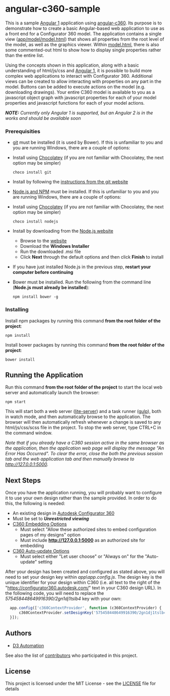 # angular-c360-sample

This is a sample [Angular 1](https://angularjs.org/) application using [angular-c360](https://github.com/D3Automation/angular-c360).  Its purpose is to demonstrate how to create a basic Angular-based web application to use as a front end for a Configurator 360 model.  The application contains a single view ([app/model/model.html](app/model/model.html)) that shows all properties from the root level of the model, as well as the graphics viewer.  Within [model.html](app/model/model.html), there is also some commented-out html to show how to display single properties rather than the entire list.

Using the concepts shown in this application, along with a basic understanding of html/js/css and [Angular 1](https://angularjs.org/), it is possible to build more complex web applications to interact with Configurator 360.  Additional views can be created to allow interacting with properties on any part in the model.  Buttons can be added to execute actions on the model (e.g. downloading drawings).  Your entire C360 model is available to you as a javascript object graph with javascript properties for each of your model properties and javascript functions for each of your model actions.

_**NOTE:** Currently only Angular 1 is supported, but an Angular 2 is in the works and should be available soon_

### Prerequisities

* [git](https://git-scm.com) must be installed (it is used by Bower).  If this is unfamiliar to you and you are running Windows, there are a couple of options:
 * Install using [Chocolatey](https://chocolatey.org/) (if you are not familiar with Chocolatey, the next option may be simpler)
   ```
   choco install git
   ```
   
 * Install by following the [instructions from the git website](https://git-scm.com/book/en/v2/Getting-Started-Installing-Git#Installing-on-Windows)
* [Node.js and NPM](https://nodejs.org) must be installed.  If this is unfamiliar to you and you are running Windows, there are a couple of options:
 * Install using [Chocolatey](https://chocolatey.org/) (if you are not familiar with Chocolatey, the next option may be simpler)
   ```
   choco install nodejs
   ```
   
 * Install by downloading from the [Node.js website](https://nodejs.org/en/download/)
   * Browse to the [website](https://nodejs.org/en/download/) 
    * Download the **Windows Installer**
     * Run the downloaded .msi file
     * Click **Next** through the default options and then click **Finish** to install

* If you have just installed Node.js in the previous step, **restart your computer before continuing**
* Bower must be installed.  Run the following from the command line (**Node.js must already be installed**):

  ```
  npm install bower -g
  ```
   
### Installing

Install npm packages by running this command **from the root folder of the project**:
  ```
  npm install
  ```

Install bower packages by running this command **from the root folder of the project**:
  ```
  bower install
  ```

## Running the Application
Run this command **from the root folder of the project** to start the local web server and automatically launch the browser:

  ```
  npm start
  ```
This will start both a web server ([lite-server](https://github.com/johnpapa/lite-server)) and a task runner ([gulp](http://gulpjs.com/)), both in watch mode, and then automatically browse to the application.  The browser will then automatically refresh whenever a change is saved to any html/js/css/scss file in the project.  To stop the web server, type CTRL+C in the command window.

*Note that if you already have a C360 session active in the same browser as the application, then the application web page will display the message "An Error Has Occurred". To clear the error, close the both the previous session tab and the web application tab and then manually browse to http://127.0.0.1:5000.*

## Next Steps
Once you have the application running, you will probably want to configure it to use your own design rather than the sample provided.  In order to do this, the following is needed:
* An existing design in [Autodesk Configurator 360](https://configurator360.autodesk.com/Design)
 * Must be set to **_Unrestricted viewing_**
 * [C360 Embedding Options](https://configurator360.autodesk.com/Dashboard/Options/Embedding)
   * Must select "Allow these authorized sites to embed configuration pages of my designs" option
    * Must include **http://127.0.0.1:5000** as an authorized site for embedding
 * [C360 Auto-update Options](https://configurator360.autodesk.com/Dashboard/Options/AutoUpdateSetup)
   * Must select either "Let user choose" or "Always on" for the "Auto-update" setting

After your design has been created and configured as stated above, you will need to set your design key within _app\app.config.js_.  The design key is the unique identifier for your design within C360 (i.e. all text to the right of the "https://configurator360.autodesk.com/" text in your C360 design URL).  In the following code, you will need to replace the _575458448649916390/2gn1dj1tslb4_ key with your own:
  ```javascript
    app.config(['c360ContextProvider', function (c360ContextProvider) {
        c360ContextProvider.setDesignKey('575458448649916390/2gn1dj1tslb4');
    }]);
  ```

## Authors

* [D3 Automation](http://d3tech.net/solutions/automation/)

See also the list of [contributors](https://github.com/D3Automation/angular-c360-sample/contributors) who participated in this project.

## License

This project is licensed under the MIT License - see the [LICENSE](LICENSE) file for details
